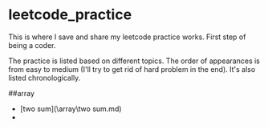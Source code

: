 # leetcode_practice

This is where I save and share my leetcode practice works. 
First step of being a coder.

The practice is listed based on different topics. 
The order of appearances is from easy to medium
(I'll try to get rid of hard problem in the end). 
It's also listed chronologically.

##array
- [two sum](\array\two sum.md)
- 